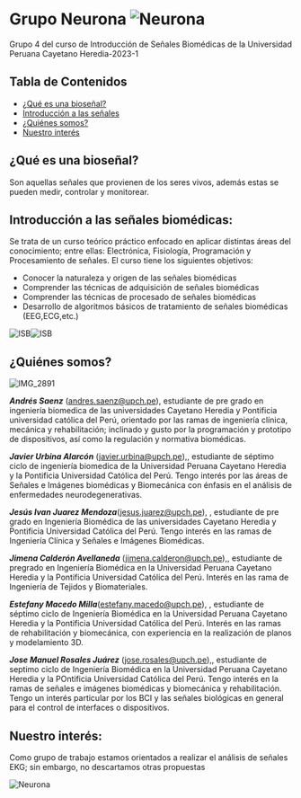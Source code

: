 
# Grupo Neurona ![Neurona](https://cdn-icons-png.flaticon.com/128/1373/1373864.png)
Grupo 4 del curso de Introducción de Señales Biomédicas de la Universidad Peruana Cayetano Heredia-2023-1
## Tabla de Contenidos
+ [¿Qué es una bioseñal?](https://github.com/EstefanyMacedo/Grupo_Neurona/edit/main/README.md#qu%C3%A9-es-una-biose%C3%B1al)
+ [Introducción a las señales](https://github.com/EstefanyMacedo/Grupo_Neurona/edit/main/README.md#introducci%C3%B3n-a-las-se%C3%B1ales-biom%C3%A9dicas)
+ [¿Quiénes somos?](https://github.com/EstefanyMacedo/Grupo_Neurona/edit/main/README.md#qui%C3%A9nes-somos)
+ [Nuestro interés](https://github.com/EstefanyMacedo/Grupo_Neurona/edit/main/README.md#nuestro-inter%C3%A9s)
## ¿Qué es una bioseñal?
Son aquellas señales que provienen de los seres vivos, además estas se pueden medir, controlar y monitorear. 
## Introducción a las señales biomédicas:
Se trata de un curso teórico práctico enfocado en aplicar distintas áreas del conocimiento; entre ellas: Electrónica, Fisiología, Programación y Procesamiento de señales. El curso tiene los siguientes objetivos:
- Conocer la naturaleza y origen de las señales biomédicas
- Comprender las técnicas de adquisición de señales biomédicas
- Comprender las técnicas de procesado de señales biomédicas
- Desarrollo de algoritmos básicos de tratamiento de señales biomédicas (EEG,ECG,etc.)
    
![ISB](https://th.bing.com/th/id/OIP.ylOH7lIrOtwhaCbs8WJHZgHaFG?pid=ImgDet&rs=1)![ISB](https://cerebralpalsynewstoday.com/wp-content/uploads/2018/02/shutterstock_695951221-e1519231794379.jpg)

## ¿Quiénes somos?

![IMG_2891](https://user-images.githubusercontent.com/43081287/227045507-3d6fd555-52f9-444d-9a31-29f5c22bf853.jpg)

***Andrés Saenz*** (andres.saenz@upch.pe), estudiante de pre grado en ingeniería biomedica de las universidades Cayetano Heredia y Pontificia universidad católica del Perú, orientado por las ramas de ingeniería clínica, 
mecánica y rehabilitación; inclinado y gusto  por la programación y prototipo de dispositivos, así como la regulación y normativa biomédicas.

***Javier Urbina Alarcón*** (javier.urbina@upch.pe),,  estudiante de séptimo ciclo de ingeniería biomedica de la Universidad Peruana Cayetano Heredia y la Pontificia Universidad Católica del Perú. Tengo interés por las áreas de Señales e Imágenes biomédicas y Biomecánica con énfasis en el análisis de enfermedades neurodegenerativas.

***Jesús Ivan Juarez Mendoza***(jesus.juarez@upch.pe), , estudiante de pre grado en Ingeniería Biomédica de las universidades Cayetano Heredia y Pontificia Universidad Católica del Perú. Tengo interés en las ramas de Ingeniería Clínica y Señales e Imágenes Biomédicas. 

***Jimena Calderón Avellaneda*** (jimena.calderon@upch.pe),, estudiante de pregrado en Ingeniería Biomédica en la Universidad Peruana Cayetano Heredia y la Pontificia Universidad Católica del Perú. Interés en las rama de Ingeniería de Tejidos y Biomateriales.

***Estefany Macedo Milla***(estefany.macedo@upch.pe), , estudiante de séptimo ciclo de Ingeniería Biomédica en la Universidad Peruana Cayetano Heredia y la Pontificia Universidad Católica del Perú. Interés en las ramas de rehabilitación y biomecánica, con experiencia en la realización de planos y modelamiento 3D.

***Jose Manuel Rosales Juárez*** (jose.rosales@upch.pe),, estudiante de septimo ciclo de Ingeniería Biomédica en la Universidad Peruana Cayetano Heredia y la POntificia Universidad Católica del Perú. Tengo interés en la ramas de señales e imágenes biomédicas y biomecánica y rehabilitación. Tengo un interés particular por los BCI y las señales biológicas en general para el control de interfaces o dispositivos.  

## Nuestro interés:
Como grupo de trabajo estamos orientados a realizar el análisis de señales EKG; sin embargo, no descartamos otras propuestas

![Neurona](https://www.brainsigns.com/media/k2/items/cache/79e08f32fa8a036f84441baab7b7a7ff_L.jpg)


